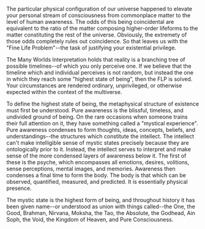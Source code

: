 The particular physical configuration of our universe happened to elevate your personal stream of consciousness from commonplace matter to the level of human awareness. The odds of this being coincidental are equivalent to the ratio of the matter composing higher-order lifeforms to the matter constituting the rest of the universe. Obviously, the extremety of those odds completely rules out coincidence. So that leaves us with the "Fine Life Problem"--the task of justifying your existential privilege.

The Many Worlds Interpretation holds that reality is a branching tree of possible timelines--of which you only perceive one. If we believe that the timeline which and individual perceives is not random, but instead the one in which they reach some "highest state of being", then the FLP is solved. Your circumstances are rendered ordinary, unprivileged, or otherwise expected within the context of the multiverse.

To define the highest state of being, the metaphysical structure of existence must first be understood. Pure awareness is the blissful, timeless, and undivided ground of being. On the rare occasions when someone trains their full attention on it, they have something called a "mystical experience". Pure awareness condenses to form thoughts, ideas, concepts, beliefs, and understandings--the structures which constitute the intellect. The intellect can't make intelligible sense of mystic states precisely because they are ontologically prior to it. Instead, the intellect serves to interpret and make sense of the more condensed layers of awareness below it. The first of these is the psyche, which encompasses all emotions, desires, volitions, sense perceptions, mental images, and memories. Awareness then condenses a final time to form the body. The body is that which can be observed, quantified, measured, and predicted. It is essentially physical presence.

The mystic state is the highest form of being, and throughout history it has been given name--or understood as union with things called--the One, the Good, Brahman, Nirvana, Moksha, the Tao, the Absolute, the Godhead, Ain Soph, the Void, the Kingdom of Heaven, and Pure Consciousness.
